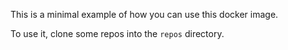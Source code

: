 This is a minimal example of how you can use this docker image.

To use it, clone some repos into the `repos` directory.

